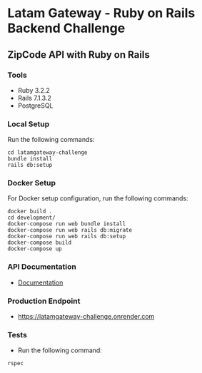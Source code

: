 # Latam Gateway - Ruby on Rails Backend Challenge

## ZipCode API with Ruby on Rails

### Tools

- Ruby 3.2.2
- Rails 7.1.3.2
- PostgreSQL

### Local Setup

Run the following commands:

```
cd latamgateway-challenge
bundle install
rails db:setup
```

### Docker Setup

For Docker setup configuration, run the following commands:

```
docker build .
cd development/
docker-compose run web bundle install
docker-compose run web rails db:migrate
docker-compose run web rails db:setup
docker-compose build
docker-compose up

```

### API Documentation
- [Documentation](https://apidog.com/apidoc/shared-29455587-b98e-43e1-8564-234f5859008e)

### Production Endpoint
- https://latamgateway-challenge.onrender.com

### Tests
- Run the following command:

```
rspec
```